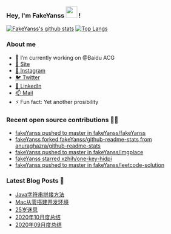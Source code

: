 ### Hey, I'm FakeYanss <img src="https://media.giphy.com/media/hvRJCLFzcasrR4ia7z/giphy.gif" width="30px"> !

[![FakeYanss's github stats](https://github-readme-stats.vercel.app/api?username=fakeyanss&count_private=true)](https://github.com/fakeyanss)
[![Top Langs](https://github-readme-stats.vercel.app/api/top-langs/?username=fakeyanss&count_private=true)](https://github.com/fakeyanss)

### About me
- 🔭 I’m currently working on @Baidu ACG
- [🦓 Site](https://foreti.me)
- [📸 Instagram](https://www.instagram.com/fakeyanss/)
- [🐦 Twitter](https://twitter.com/fakeYanss)
- [💼 LinkedIn](https://www.linkedin.com/in/foretime) 
- [📫 Mail](mailto:yanshisangc@gmail.com)
- ⚡ Fun fact: Yet another prosibility

### Recent open source contributions 👨‍💻

<!-- GITHUB:START -->
- [fakeYanss pushed to master in fakeYanss/fakeYanss](https://github.com/fakeYanss/fakeYanss/compare/6fac9114d0...ecd2289223)
- [fakeYanss forked fakeYanss/github-readme-stats from anuraghazra/github-readme-stats](https://github.com/fakeYanss/github-readme-stats)
- [fakeYanss pushed to master in fakeYanss/imgplace](https://github.com/fakeYanss/imgplace/compare/33497b64cb...75f187b3d5)
- [fakeYanss starred xzhih/one-key-hidpi](https://github.com/xzhih/one-key-hidpi)
- [fakeYanss pushed to master in fakeYanss/leetcode-solution](https://github.com/fakeYanss/leetcode-solution/compare/bc9a93adf4...7a6e576c0e)
<!-- GITHUB:END -->

### Latest Blog Posts 📕
<!-- BLOG:START -->
- [Java字符串拼接方法](https://foreti.me/blog/2021/03/26/java-string-cancat/)
- [Mac从零搭建开发环境](https://foreti.me/blog/2021/03/14/setup-env-on-mac/)
- [25岁迷思](https://foreti.me/blog/2021/01/09/thinking-at-25-years-old/)
- [2020年10月度总结](https://foreti.me/blog/2020/10/28/2020-10-review/)
- [2020年09月度总结](https://foreti.me/blog/2020/10/28/2020-09-review/)
<!-- BLOG:END -->
